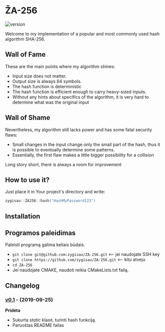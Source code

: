 # ŽA-256

![version][version-badge]  

Welcome to my implementation of a popular and most commonly used hash algorithm SHA-256.

## Wall of Fame

These are the main points where my algorithm shines:

- Input size does not matter.
- Output size is always 64 symbols.
- The hash function is deterministic
- The hash function is efficient enough to carry heavy-sized inputs.
- Without any hints about specifics of the algorithm, it is very hard to determine what was the original input

## Wall of Shame

Nevertheless, my algorithm still lacks power and has some fatal security flaws:

- Small changes in the input change only the small part of the hash, thus it is possible to eventually determine some patterns.
- Essentially, the first flaw makes a little bigger possibility for a collision

Long story short, there is always a room for improvement

## How to use it?

Just place it in Your project's directory and write:

```c++
zygisau::ZA256::hash("HashMyPassword123")
```

## Installation

## Programos paleidimas  
Paleisti programą galima keliais būdais.  
- `git clone git@github.com:zygisau/ZA-256.git` <-- jei naudojate SSH key  
- `git clone https://github.com/zygisau/ZA-256.git` <-- kitu atveju  
- `cd ZA-256`  
- Jei naudojate CMAKE, naudoti reikia CMakeLists.txt failą.


## Changelog

### [v0.1](https://github.com/zygisau/ZA-256/releases/tag/v0.1) - (2019-09-25)  
**Pridėta**  

 - Sukurta *static* klasė, turinti hash funkciją.
 - Paruoštas README failas

[version-badge]: https://img.shields.io/badge/version-0.1-yellow.svg